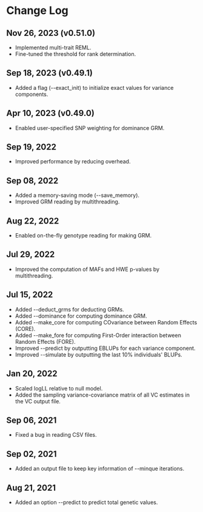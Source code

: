 # Change Log

## Nov 26, 2023 (v0.51.0)
- Implemented multi-trait REML.
- Fine-tuned the threshold for rank determination.

## Sep 18, 2023 (v0.49.1)
- Added a flag (--exact_init) to initialize exact values for variance components.

## Apr 10, 2023 (v0.49.0)
- Enabled user-specified SNP weighting for dominance GRM.

## Sep 19, 2022
- Improved performance by reducing overhead.

## Sep 08, 2022
- Added a memory-saving mode (--save_memory).
- Improved GRM reading by multithreading.

## Aug 22, 2022
- Enabled on-the-fly genotype reading for making GRM.

## Jul 29, 2022
- Improved the computation of MAFs and HWE p-values by multithreading.

## Jul 15, 2022
- Added --deduct_grms for deducting GRMs.
- Added --dominance for computing dominance GRM.
- Added --make_core for computing COvariance between Random Effects (CORE).
- Added --make_fore for computing First-Order interaction between Random Effects (FORE).
- Improved --predict by outputting EBLUPs for each variance component.
- Improved --simulate by outputting the last 10% individuals' BLUPs.

## Jan 20, 2022
- Scaled logLL relative to null model.
- Added the sampling variance-covariance matrix of all VC estimates in the VC output file.

## Sep 06, 2021
- Fixed a bug in reading CSV files.

## Sep 02, 2021
- Added an output file to keep key information of --minque iterations.

## Aug 21, 2021
- Added an option --predict to predict total genetic values.
